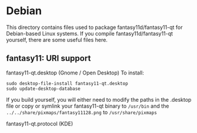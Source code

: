 
Debian
====================
This directory contains files used to package fantasy11d/fantasy11-qt
for Debian-based Linux systems. If you compile fantasy11d/fantasy11-qt yourself, there are some useful files here.

## fantasy11: URI support ##


fantasy11-qt.desktop  (Gnome / Open Desktop)
To install:

	sudo desktop-file-install fantasy11-qt.desktop
	sudo update-desktop-database

If you build yourself, you will either need to modify the paths in
the .desktop file or copy or symlink your fantasy11-qt binary to `/usr/bin`
and the `../../share/pixmaps/fantasy11128.png` to `/usr/share/pixmaps`

fantasy11-qt.protocol (KDE)

